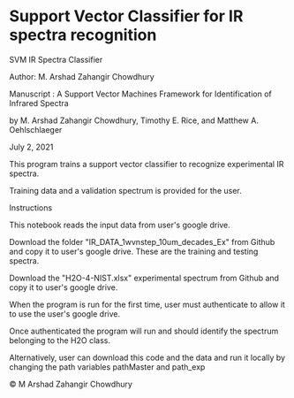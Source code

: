 # Support Vector Classifier for IR spectra recognition

SVM IR Spectra Classifier


Author: M. Arshad Zahangir Chowdhury


Manuscript : A Support Vector Machines Framework for Identification of Infrared Spectra

 by M. Arshad Zahangir Chowdhury, Timothy E. Rice, and Matthew A. Oehlschlaeger


July 2, 2021 

This program trains a support vector classifier to recognize experimental IR spectra.

Training data and a validation spectrum is provided for the user.

Instructions 

This notebook reads the input data from user's google drive.


Download the folder "IR_DATA_1wvnstep_10um_decades_Ex" from Github and copy it to user's google drive. These are the training and testing spectra.


Download the "H2O-4-NIST.xlsx" experimental spectrum from Github and copy it to user's google drive.


When the program is run for the first time, user must authenticate to allow it to use the user's google drive.


Once authenticated the program will run and should identify the spectrum belonging to the H2O class.


Alternatively, user can download this code and the data and run it locally by changing the path variables pathMaster and path_exp

© M Arshad Zahangir Chowdhury
